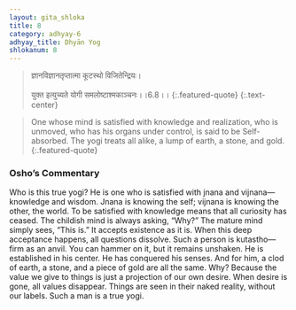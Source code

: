```yaml
---
layout: gita_shloka
title: 8
category: adhyay-6
adhyay_title: Dhyān Yog
shlokanum: 8
---
```


> ज्ञानविज्ञानतृप्तात्मा कूटस्थो विजितेन्द्रियः।<br><br>युक्त इत्युच्यते योगी समलोष्टाश्मकाञ्चनः।।6.8।।
{:.featured-quote} 
{:.text-center}

> One whose mind is satisfied with knowledge and realization, who is unmoved, who has his organs under control, is said to be Self-absorbed. The yogi treats all alike, a lump of earth, a stone, and gold.
{:.featured-quote}

### Osho’s Commentary
Who is this true yogi? He is one who is satisfied with jnana and vijnana—knowledge and wisdom. Jnana is knowing the self; vijnana is knowing the other, the world.
To be satisfied with knowledge means that all curiosity has ceased. The childish mind is always asking, “Why?” The mature mind simply sees, “This is.” It accepts existence as it is. When this deep acceptance happens, all questions dissolve.
Such a person is kutastho—firm as an anvil. You can hammer on it, but it remains unshaken. He is established in his center.
He has conquered his senses. And for him, a clod of earth, a stone, and a piece of gold are all the same. Why? Because the value we give to things is just a projection of our own desire. When desire is gone, all values disappear. Things are seen in their naked reality, without our labels. Such a man is a true yogi.

